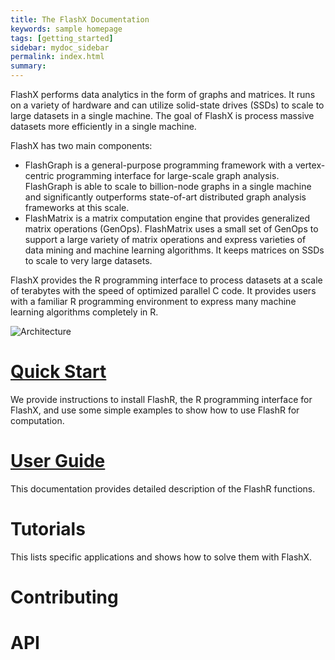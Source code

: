 ```yaml
---
title: The FlashX Documentation
keywords: sample homepage
tags: [getting_started]
sidebar: mydoc_sidebar
permalink: index.html
summary:
---
```


FlashX performs data analytics in the form of graphs and matrices. It runs
on a variety of hardware and can utilize solid-state drives (SSDs) to scale
to large datasets in a single machine. The goal of FlashX is process massive
datasets more efficiently in a single machine.

FlashX has two main components:

* FlashGraph is a general-purpose programming framework with a vertex-centric
programming interface for large-scale graph analysis. FlashGraph is able to
scale to billion-node graphs in a single machine and significantly outperforms
state-of-art distributed graph analysis frameworks at this scale.
* FlashMatrix is a matrix computation engine that provides generalized matrix
operations (GenOps). FlashMatrix uses a small set of GenOps to support a large
variety of matrix operations and express varieties of data mining and machine
learning algorithms. It keeps matrices on SSDs to scale to very large datasets.

FlashX provides the R programming interface to process datasets at a scale of
terabytes with the speed of optimized parallel C code. It provides
users with a familiar R programming environment to express many machine learning
algorithms completely in R.

![Architecture](https://flashxio.github.io/FlashX-doc/images/flashmatrix.png)

# [Quick Start](https://flashxio.github.io/FlashX-doc/FlashX-Quick-Start-Guide.html)

We provide instructions to install FlashR, the R programming interface
for FlashX, and use some simple examples to show how to use FlashR for computation.

# [User Guide](https://flashxio.github.io/FlashX-doc/FlashMatrix-user-guide.html)

This documentation provides detailed description of the FlashR functions.

# Tutorials

This lists specific applications and shows how to solve them with FlashX.

# Contributing

# API
